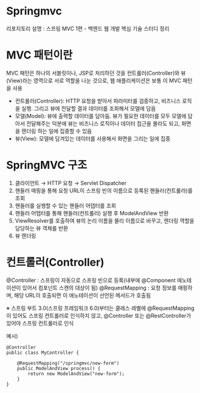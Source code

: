 # Springmvc
리포지토리 설명 : 스프링 MVC 1편 - 백엔드 웹 개발 핵심 기술 스터디 정리

# MVC 패턴이란
MVC 패턴은 하나의 서블릿이나, JSP로 처리하던 것을 컨트롤러(Controller)와 뷰(View)라는 영역으로 서로 역할을 나눈 것으로, 웹 애플리케이션은 보통 이 MVC 패턴을 사용

- 컨트롤러(Controller): HTTP 요청을 받아서 파라미터를 검증하고, 비즈니스 로직을 실행. 그리고 뷰에 전달할 결과 데이터를 조회해서 모델에 담음
- 모델(Model): 뷰에 출력할 데이터를 담아둠. 뷰가 필요한 데이터를 모두 모델에 담아서 전달해주는 덕분에 뷰는 비즈니스 로직이나 데이터 접근을 몰라도 되고, 화면을 렌더링 하는 일에 집중할 수 있음
- 뷰(View): 모델에 담겨있는 데이터를 사용해서 화면을 그리는 일에 집중

# SpringMVC 구조
1. 클라이언트 → HTTP 요청 → Servlet Dispatcher
2. 핸들러 매핑을 통해 요청 URL이 스프링 빈의 이름으로 등록된 핸들러(컨트롤러)를 조회
3. 핸들러를 실행할 수 있는 핸들러 어댑터를 조회
4. 핸들러 어탭터를 통해 핸들러(컨트롤러) 실행 후 ModelAndView 반환
5. ViewResolver를 호출하여 뷰의 논리 이름을 물리 이름으로 바꾸고, 렌더링 역할을 담당하는 뷰 객체를 반환
6. 뷰 렌더링

# 컨트롤러(Controller)
@Controller : 스프링이 자동으로 스프링 빈으로 등록(내부에 @Component 애노테이션이 있어서 컴포넌트 스캔의 대상이 됨)
@RequestMapping : 요청 정보를 매핑하며, 해당 URL이 호출되면 이 애노테이션이 선언된 메서드가 호출됨

※ 스프링 부트 3.0(스프링 프레임워크 6.0)부터는 클래스 레벨에 @RequestMapping 이 있어도 스프링 컨트롤러로 인식하지 않고, @Controller 또는 @RestController가 있어야 스프링 컨트롤러로 인식

예시)

    @Controller
    public class MyController {
    
        @RequestMapping("/springmvc/new-form")
        public ModelAndView process() {
            return new ModelAndView("new-form");
        }
    }
